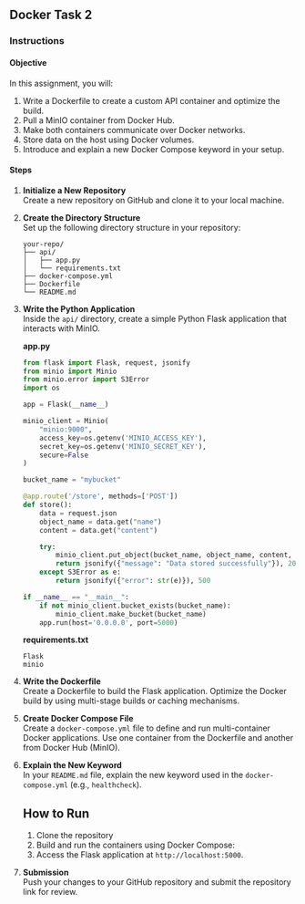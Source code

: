 ## Docker Task 2

### Instructions

#### Objective
In this assignment, you will:
1. Write a Dockerfile to create a custom API container and optimize the build.
2. Pull a MinIO container from Docker Hub.
3. Make both containers communicate over Docker networks.
4. Store data on the host using Docker volumes.
5. Introduce and explain a new Docker Compose keyword in your setup.

#### Steps

1. **Initialize a New Repository**  
   Create a new repository on GitHub and clone it to your local machine.

2. **Create the Directory Structure**  
   Set up the following directory structure in your repository:
   ```
   your-repo/
   ├── api/
   │   ├── app.py
   │   └── requirements.txt
   ├── docker-compose.yml
   ├── Dockerfile
   └── README.md
   ```

3. **Write the Python Application**  
   Inside the `api/` directory, create a simple Python Flask application that interacts with MinIO.

   **app.py**
   ```python
   from flask import Flask, request, jsonify
   from minio import Minio
   from minio.error import S3Error
   import os

   app = Flask(__name__)

   minio_client = Minio(
       "minio:9000",
       access_key=os.getenv('MINIO_ACCESS_KEY'),
       secret_key=os.getenv('MINIO_SECRET_KEY'),
       secure=False
   )

   bucket_name = "mybucket"

   @app.route('/store', methods=['POST'])
   def store():
       data = request.json
       object_name = data.get("name")
       content = data.get("content")

       try:
           minio_client.put_object(bucket_name, object_name, content, len(content))
           return jsonify({"message": "Data stored successfully"}), 200
       except S3Error as e:
           return jsonify({"error": str(e)}), 500

   if __name__ == "__main__":
       if not minio_client.bucket_exists(bucket_name):
           minio_client.make_bucket(bucket_name)
       app.run(host='0.0.0.0', port=5000)
   ```

   **requirements.txt**
   ```
   Flask
   minio
   ```
4. **Write the Dockerfile**  
   Create a Dockerfile to build the Flask application. Optimize the Docker build by using multi-stage builds or caching mechanisms.

5. **Create Docker Compose File**  
   Create a `docker-compose.yml` file to define and run multi-container Docker applications. Use one container from the Dockerfile and another from Docker Hub (MinIO).

6. **Explain the New Keyword**  
   In your `README.md` file, explain the new keyword used in the `docker-compose.yml` (e.g., `healthcheck`).
   
   ## How to Run
   1. Clone the repository
   2. Build and run the containers using Docker Compose:
   3. Access the Flask application at `http://localhost:5000`.

8. **Submission**  
   Push your changes to your GitHub repository and submit the repository link for review.

